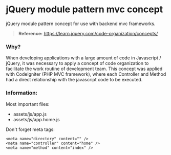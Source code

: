 # jQuery module pattern mvc concept
jQuery module pattern concept for use with backend mvc frameworks.

> **Reference:** https://learn.jquery.com/code-organization/concepts/

### Why?

When developing applications with a large amount of code in Javascript / jQuery, it was necessary to apply a concept of code organization to facilitate the work routine of development team.
This concept was applied with CodeIgniter (PHP MVC framework), where each Controller and Method had a direct relationship with the javascript code to be executed.

### Information:

Most important files:
- assets/js/app.js
- assets/js/app.home.js

Don't forget meta tags:
```
<meta name="directory" content="" />
<meta name="controller" content="home" />
<meta name="method" content="index" />
```